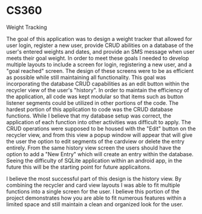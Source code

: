 # CS360
Weight Tracking

  The goal of this application was to design a weight tracker that allowed for user login, register a new user, provide CRUD abilities on a database of the user's entered weights and dates, and provide an SMS message when user meets their goal weight.  In order to meet these goals I needed to develop multiple layouts to include a screen for login, registering a new user, and a "goal reached" screen.  The design of these screens were to be as efficient as possible while still maintaining all functionality.  This goal was incorporating the database CRUD capabilities as an edit button within the recycler view of the user's "history".  In order to maintain the efficiency of the application, all code was kept modular so that items such as button listener segments could be utilized in other portions of the code.  The hardest portion of this application to code was the CRUD database functions.  While I believe that my database setup was correct, the application of each function into other activities was difficult to apply.  The CRUD operations were supposed to be housed with the "Edit" button on the recycler view, and from this view a popup window will appear that will give the user the option to edit segments of the cardview or delete the entry entirely.  From the same history view screen the users should have the option to add a "New Entry" which will create an entry within the database.  Seeing the difficulty of SQLite application within an android app, in the future this will be the starting point for future applicaitons.
  
  I believe the most successful part of this design is the history view.  By combining the recycler and card view layouts I was able to fit multiple functions into a single screen for the user.  I believe this portion of the project demonstrates how you are able to fit numerous features within a limited space and still maintain a clean and organized look for the user.  
